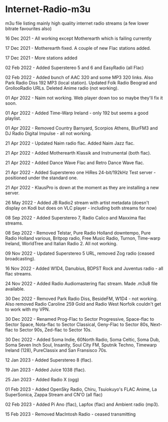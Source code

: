 # Internet-Radio-m3u
m3u file listing mainly high quality internet radio streams (a few lower bitrate favourites also)

16 Dec 2021 - All working except Motherearth which is failing currently

17 Dec 2021 - Motherearth fixed. A couple of new Flac stations added.

17 Dec 2021 - More stations added 

02 Feb 2022 - Added Superstereo 5 and 6 and EasyRadio (all Flac)

02 Feb 2022 - Added bunch of AAC 320 and some MP3 320 links. Also Park Radio Diss 192 MP3 (local station). Updated Folk Radio Beograd and GrollooRadio URLs. Deleted Anime radio (not working).

01 Apr 2022 - Naim not working. Web player down too so maybe they'll fix it soon.

01 Apr 2022 - Added Time-Warp Ireland - only 192 but seems a good playlist.

01 Apr 2022 - Removed Country Barnyard, Scorpios Athens, BlurFM3 and DJ Radio Digital Impulse - all not working.

21 Apr 2022 - Updated Naim radio flac. Added Naim Jazz flac.

21 Apr 2022 - Added Motherearth Klassik and Instrumental (both flac).

21 Apr 2022 - Added Dance Wave Flac and Retro Dance Wave flac.

21 Apr 2022 - Added Superstereo one HiRes 24-bit/192kHz Test server - positioned under the standard one.

21 Apr 2022 - KlausPro is down at the moment as they are installing a new server.

26 May 2022 - Added JB Radio2 stream with artist metadata (doesn't display on Kodi but does on VLC player - including both streams for now)

08 Sep 2022 - Added Superstereo 7, Radio Calico and Maxxima flac streams.

08 Sep 2022 - Removed Telstar, Pure Radio Holland downtempo, Pure Radio Holland various, Britpop radio, Free Music Radio, Turnon, Time-warp Ireland, WorldTree  and Italian Radio 2. All not working.

09 Nov 2022 - Updated Superstereo 5 URL, removed Zog radio (ceased broadcasting).

16 Nov 2022 - Added W1D4, Danubius, BDPST Rock and Juventus radio - all flac streams.

24 Nov 2022 - Added Radio Audiomastering flac stream. Made .m3u8 file available.

30 Dec 2022 - Removed Park Radio Diss, BesideFM, W1D4 - not working. Also removed Radio Caroline 259 Gold and Radio West Norfolk couldn't get to work with my VPN.  

30 Dec 2022 - Renamed Prog-Flac to Sector Progressive, Space-flac to Sector Space, Nota-flac to Sector Classical, Geny-Flac to Sector 80s, Next-flac to Sector 90s, Zed-flac to Sector 10s.

30 Dec 2022 - Added Soma Indie, 60North Radio, Soma Celtic, Soma Dub, Soma Seven Inch Soul, Insanity, Soul City FM, Sputnik Techno, Timewarp Ireland (128), PureClassix and San Fransisco 70s.

12 Jan 2023 - Added Superstereo 8 (flac).

19 Jan 2023 - Added Juice 1038 (flac).

25 Jan 2023 - Added Radio X (ogg)

01 Feb 2023 - Added OpenSky Radio, Chiru, Tsuiokuyo's FLAC Anime, La SuperSonica, Zappa Stream and CN'O (all flac)

02 Feb 2023 - Added Pi Ano (flac), Lapfox (flac) and Ambient radio (mp3).

15 Feb 2023 - Removed MacIntosh Radio - ceased transmitting
